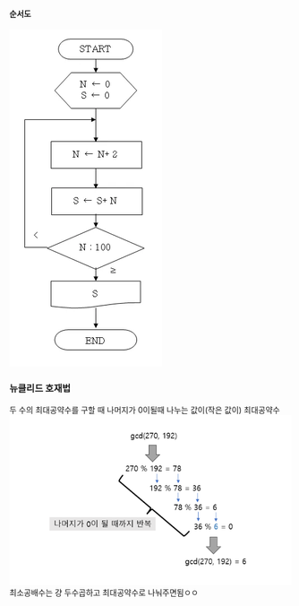 #### 순서도
![|141](assets/컴사인-20250108111623626.png)

### 뉴클리드 호재법
두 수의 최대공약수를 구할 때
나머지가 0이될때 나누는 값이(작은 값이) 최대공약수
 ![|466](assets/컴사인-20250108112031721.png)
최소공배수는 걍 두수곱하고 최대공약수로 나눠주면됨ㅇㅇ
